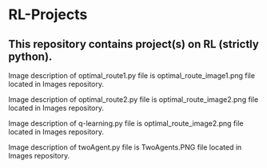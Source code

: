 # RL-Projects
## This repository contains project(s) on RL (strictly python).

Image description of optimal_route1.py file is optimal_route_image1.png file located in Images repository.

Image description of optimal_route2.py file is optimal_route_image2.png file located in Images repository.

Image description of q-learning.py file is optimal_route_image2.png file located in Images repository.

Image description of twoAgent.py file is TwoAgents.PNG file located in Images repository.

